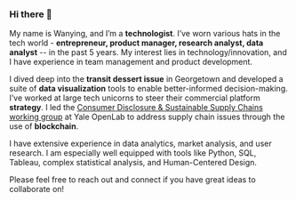 ### Hi there 👋
My name is Wanying, and I’m a **technologist**. I’ve worn various hats in the tech world - **entrepreneur, product manager, research analyst, data analyst** -- in the past 5 years. My interest lies in technology/innovation, and I have experience in team management and product development. 

I dived deep into the **transit dessert issue** in Georgetown and developed a suite of **data visualization** tools to enable better-informed decision-making. I’ve worked at large tech unicorns to steer their commercial platform **strategy**. I led the [Consumer Disclosure & Sustainable Supply Chains working group](https://collabathon-docs.openclimate.earth/hacks/team-contributions/consumer-disclosure-and-sustainable-supply-chains) at Yale OpenLab to address supply chain issues through the use of **blockchain**.

I have extensive experience in data analytics, market analysis, and user research. I am especially well equipped with tools like Python, SQL, Tableau, complex statistical analysis, and Human-Centered Design.

Please feel free to reach out and connect if you have great ideas to collaborate on!



<!--
I created a start-up to improve bacterial **ear infection diagnosis** accuracy using advanced **data modeling** methods. 

**wanying4/wanying4** is a ✨ _special_ ✨ repository because its `README.md` (this file) appears on your GitHub profile.

Here are some ideas to get you started:

- 🔭 I’m currently working on ...
- 🌱 I’m currently learning ...
- 👯 I’m looking to collaborate on ...
- 🤔 I’m looking for help with ...
- 💬 Ask me about ...
- 📫 How to reach me: ...
- 😄 Pronouns: ...
- ⚡ Fun fact: ...
-->
